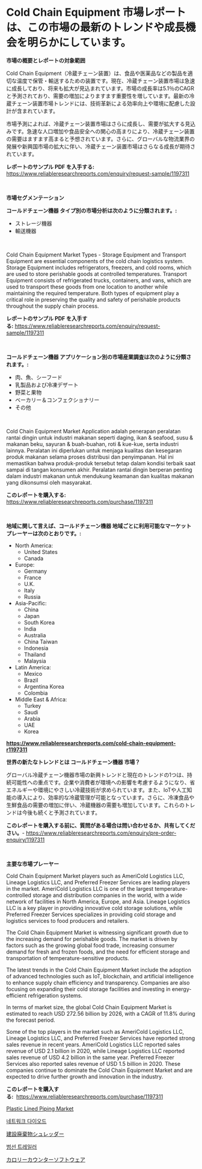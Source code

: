 <p><h1>Cold Chain Equipment  市場レポートは、この市場の最新のトレンドや成長機会を明らかにしています。</h1></p><p><strong>市場の概要とレポートの対象範囲</strong></p>
<p><p>Cold Chain Equipment（冷蔵チェーン装置）は、食品や医薬品などの製品を適切な温度で保管・輸送するための装置です。現在、冷蔵チェーン装置市場は急速に成長しており、将来も拡大が見込まれています。市場の成長率は5.1％のCAGRと予測されており、需要の増加によりますます重要性を増しています。最新の冷蔵チェーン装置市場トレンドには、技術革新による効率向上や環境に配慮した設計が含まれています。</p><p>市場予測によれば、冷蔵チェーン装置市場はさらに成長し、需要が拡大する見込みです。急速な人口増加や食品安全への関心の高まりにより、冷蔵チェーン装置の需要はますます高まると予想されています。さらに、グローバルな物流業界の発展や新興国市場の拡大に伴い、冷蔵チェーン装置市場はさらなる成長が期待されています。</p></p>
<p><strong>レポートのサンプル PDF を入手する:</strong> <a href="https://www.reliableresearchreports.com/enquiry/request-sample/1197311">https://www.reliableresearchreports.com/enquiry/request-sample/1197311</a></p>
<p>&nbsp;</p>
<p><strong>市場セグメンテーション</strong></p>
<p><strong>コールドチェーン機器 タイプ別の市場分析は次のように分類されます。:</strong></p>
<p><ul><li>ストレージ機器</li><li>輸送機器</li></ul></p>
<p>&nbsp;</p>
<p><p>Cold Chain Equipment Market Types - Storage Equipment and Transport Equipment are essential components of the cold chain logistics system. Storage Equipment includes refrigerators, freezers, and cold rooms, which are used to store perishable goods at controlled temperatures. Transport Equipment consists of refrigerated trucks, containers, and vans, which are used to transport these goods from one location to another while maintaining the required temperature. Both types of equipment play a critical role in preserving the quality and safety of perishable products throughout the supply chain process.</p></p>
<p><strong>レポートのサンプル PDF を入手する:</strong>&nbsp;<a href="https://www.reliableresearchreports.com/enquiry/request-sample/1197311">https://www.reliableresearchreports.com/enquiry/request-sample/1197311</a></p>
<p>&nbsp;</p>
<p><strong> コールドチェーン機器 アプリケーション別の市場産業調査は次のように分類されます。:</strong></p>
<p><ul><li>肉、魚、シーフード</li><li>乳製品および冷凍デザート</li><li>野菜と果物</li><li>ベーカリー＆コンフェクショナリー</li><li>その他</li></ul></p>
<p>&nbsp;</p>
<p><p>Cold Chain Equipment Market Application adalah penerapan peralatan rantai dingin untuk industri makanan seperti daging, ikan & seafood, susu & makanan beku, sayuran & buah-buahan, roti & kue-kue, serta industri lainnya. Peralatan ini diperlukan untuk menjaga kualitas dan kesegaran produk makanan selama proses distribusi dan penyimpanan. Hal ini memastikan bahwa produk-produk tersebut tetap dalam kondisi terbaik saat sampai di tangan konsumen akhir. Peralatan rantai dingin berperan penting dalam industri makanan untuk mendukung keamanan dan kualitas makanan yang dikonsumsi oleh masyarakat.</p></p>
<p><strong>このレポートを購入する:</strong>&nbsp; <a href="https://www.reliableresearchreports.com/purchase/1197311">https://www.reliableresearchreports.com/purchase/1197311</a></p>
<p>&nbsp;</p>
<p><strong>地域に関して言えば、コールドチェーン機器 地域ごとに利用可能なマーケットプレーヤーは次のとおりです。:</strong></p>
<p><ul>
    <li>
        North America:
        <ul>
            <li>United States</li>
            <li>Canada</li>
        </ul>
    </li>
    <li>
        Europe:
        <ul>
            <li>Germany</li>
            <li>France</li>
            <li>U.K.</li>
            <li>Italy</li>
            <li>Russia</li>
        </ul>
    </li>
    <li>
        Asia-Pacific:
        <ul>
            <li>China</li>
            <li>Japan</li>
            <li>South Korea</li>
            <li>India</li>
            <li>Australia</li>
            <li>China Taiwan</li>
            <li>Indonesia</li>
            <li>Thailand</li>
            <li>Malaysia</li>
        </ul>
    </li>
    <li>
        Latin America:
        <ul>
            <li>Mexico</li>
            <li>Brazil</li>
            <li>Argentina Korea</li>
            <li>Colombia</li>
        </ul>
    </li>
    <li>
        Middle East & Africa:
        <ul>
            <li>Turkey</li>
            <li>Saudi</li>
            <li>Arabia</li>
            <li>UAE</li>
            <li>Korea</li>
        </ul>
    </li>
    </ul></p>
<p><strong><a href="https://www.reliableresearchreports.com/cold-chain-equipment-r1197311">https://www.reliableresearchreports.com/cold-chain-equipment-r1197311</a></strong>&nbsp;</p>
<p><strong>世界の新たなトレンドとは コールドチェーン機器 市場？</strong></p>
<p><p>グローバル冷蔵チェーン機器市場の新興トレンドと現在のトレンドの1つは、持続可能性への重点です。企業や消費者が環境への影響を考慮するようになり、省エネルギーや環境にやさしい冷蔵技術が求められています。また、IoTや人工知能の導入により、効率的な冷蔵管理が可能となっています。さらに、冷凍食品や生鮮食品の需要の増加に伴い、冷蔵機器の需要も増加しています。これらのトレンドは今後も続くと予測されています。</p></p>
<p><strong>このレポートを購入する前に、質問がある場合は問い合わせるか、共有してください。</strong>- <a href="https://www.reliableresearchreports.com/enquiry/pre-order-enquiry/1197311">https://www.reliableresearchreports.com/enquiry/pre-order-enquiry/1197311</a></p>
<p>&nbsp;</p>
<p><strong>主要な市場プレーヤー</strong></p>
<p><p>Cold Chain Equipment Market players such as AmeriCold Logistics LLC, Lineage Logistics LLC, and Preferred Freezer Services are leading players in the market. AmeriCold Logistics LLC is one of the largest temperature-controlled storage and distribution companies in the world, with a wide network of facilities in North America, Europe, and Asia. Lineage Logistics LLC is a key player in providing innovative cold storage solutions, while Preferred Freezer Services specializes in providing cold storage and logistics services to food producers and retailers.</p><p>The Cold Chain Equipment Market is witnessing significant growth due to the increasing demand for perishable goods. The market is driven by factors such as the growing global food trade, increasing consumer demand for fresh and frozen foods, and the need for efficient storage and transportation of temperature-sensitive products.</p><p>The latest trends in the Cold Chain Equipment Market include the adoption of advanced technologies such as IoT, blockchain, and artificial intelligence to enhance supply chain efficiency and transparency. Companies are also focusing on expanding their cold storage facilities and investing in energy-efficient refrigeration systems.</p><p>In terms of market size, the global Cold Chain Equipment Market is estimated to reach USD 272.56 billion by 2026, with a CAGR of 11.8% during the forecast period.</p><p>Some of the top players in the market such as AmeriCold Logistics LLC, Lineage Logistics LLC, and Preferred Freezer Services have reported strong sales revenue in recent years. AmeriCold Logistics LLC reported sales revenue of USD 2.1 billion in 2020, while Lineage Logistics LLC reported sales revenue of USD 4.2 billion in the same year. Preferred Freezer Services also reported sales revenue of USD 1.5 billion in 2020. These companies continue to dominate the Cold Chain Equipment Market and are expected to drive further growth and innovation in the industry.</p></p>
<p><strong>このレポートを購入する:</strong>&nbsp;&nbsp;<a href="https://www.reliableresearchreports.com/purchase/1197311">https://www.reliableresearchreports.com/purchase/1197311</a></p>
<p><p><a href="https://issuu.com/reportprime-2/docs/plastic-lined-piping-market-size-2030.pptx">Plastic Lined Piping Market</a></p><p><a href="https://medium.com/@willislebsack/%EB%84%A4%ED%8A%B8%EC%9B%8C%ED%81%AC-%EB%8B%A4%EC%9D%B4%EC%98%A4%EB%93%9C-%EC%8B%9C%EC%9E%A5-%EB%B3%B4%EA%B3%A0%EC%84%9C%EB%8A%94-%EC%9D%B4-%EC%8B%9C%EC%9E%A5%EC%9D%98-%EC%B5%9C%EC%8B%A0-%ED%8A%B8%EB%A0%8C%EB%93%9C%EC%99%80-%EC%84%B1%EC%9E%A5-%EA%B8%B0%ED%9A%8C%EB%A5%BC-%EB%B3%B4%EC%97%AC%EC%A4%8D%EB%8B%88%EB%8B%A4-2dc1902df931">네트워크 다이오드</a></p><p><a href="https://medium.com/@attyourniture/%E5%BB%BA%E8%A8%AD%E5%BB%83%E6%A3%84%E7%89%A9%E3%82%B7%E3%83%A5%E3%83%AC%E3%83%83%E3%83%80%E3%83%BC%E5%B8%82%E5%A0%B4%E5%88%86%E6%9E%90-%E3%81%9D%E3%81%AEcagr-%E5%B8%82%E5%A0%B4%E3%82%BB%E3%82%B0%E3%83%A1%E3%83%B3%E3%83%86%E3%83%BC%E3%82%B7%E3%83%A7%E3%83%B3-%E3%81%8A%E3%82%88%E3%81%B3%E5%9B%BD%E9%9A%9B%E7%9A%84%E3%81%AA%E7%94%A3%E6%A5%AD%E6%A6%82%E8%A6%81-1287f7668397">建設廃棄物シュレッダー</a></p><p><a href="https://medium.com/@toreygrimes2022/%EC%84%B8%EC%9D%BC%EB%B3%B4%ED%8A%B8-%ED%8A%B8%EB%A0%88%EC%9D%BC%EB%9F%AC-%EC%8B%9C%EC%9E%A5-%EA%B7%9C%EB%AA%A8-%EB%B0%8F-%EC%8B%9C%EC%9E%A5-%EB%8F%99%ED%96%A5-%EC%A0%84%EB%B0%98%EC%A0%81%EC%9D%B8-%EC%82%B0%EC%97%85-%EA%B0%9C%EC%9A%94-2024-2031-8cb2dfb0c474">범선 트레일러</a></p><p><a href="https://medium.com/@demarcuskuhlman/%E3%82%AB%E3%83%AD%E3%83%AA%E3%83%BC%E3%82%AB%E3%82%A6%E3%83%B3%E3%82%BF%E3%83%BC%E3%82%BD%E3%83%95%E3%83%88%E3%82%A6%E3%82%A7%E3%82%A2%E5%B8%82%E5%A0%B4%E3%81%AE%E8%A6%8F%E6%A8%A1%E3%81%A8%E5%B8%82%E5%A0%B4%E5%8B%95%E5%90%91-%E5%AE%8C%E5%85%A8%E3%81%AA%E6%A5%AD%E7%95%8C%E6%A6%82%E8%A6%81-2024%E5%B9%B4%E3%81%8B%E3%82%892031%E5%B9%B4-12cccb0e75cf">カロリーカウンターソフトウェア</a></p></p>